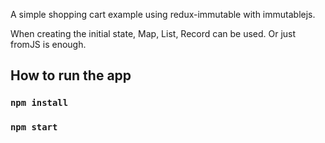 A simple shopping cart example using redux-immutable with immutablejs.

When creating the initial state,  Map, List, Record can be used. Or just fromJS is enough.


## How to run the app

### `npm install`


### `npm start`
